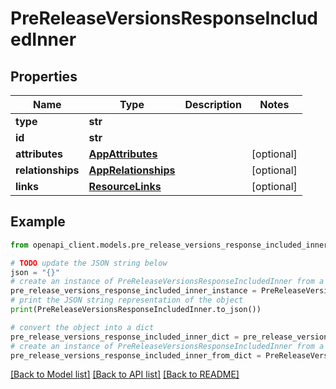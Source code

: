 # PreReleaseVersionsResponseIncludedInner


## Properties

Name | Type | Description | Notes
------------ | ------------- | ------------- | -------------
**type** | **str** |  | 
**id** | **str** |  | 
**attributes** | [**AppAttributes**](AppAttributes.md) |  | [optional] 
**relationships** | [**AppRelationships**](AppRelationships.md) |  | [optional] 
**links** | [**ResourceLinks**](ResourceLinks.md) |  | [optional] 

## Example

```python
from openapi_client.models.pre_release_versions_response_included_inner import PreReleaseVersionsResponseIncludedInner

# TODO update the JSON string below
json = "{}"
# create an instance of PreReleaseVersionsResponseIncludedInner from a JSON string
pre_release_versions_response_included_inner_instance = PreReleaseVersionsResponseIncludedInner.from_json(json)
# print the JSON string representation of the object
print(PreReleaseVersionsResponseIncludedInner.to_json())

# convert the object into a dict
pre_release_versions_response_included_inner_dict = pre_release_versions_response_included_inner_instance.to_dict()
# create an instance of PreReleaseVersionsResponseIncludedInner from a dict
pre_release_versions_response_included_inner_from_dict = PreReleaseVersionsResponseIncludedInner.from_dict(pre_release_versions_response_included_inner_dict)
```
[[Back to Model list]](../README.md#documentation-for-models) [[Back to API list]](../README.md#documentation-for-api-endpoints) [[Back to README]](../README.md)


